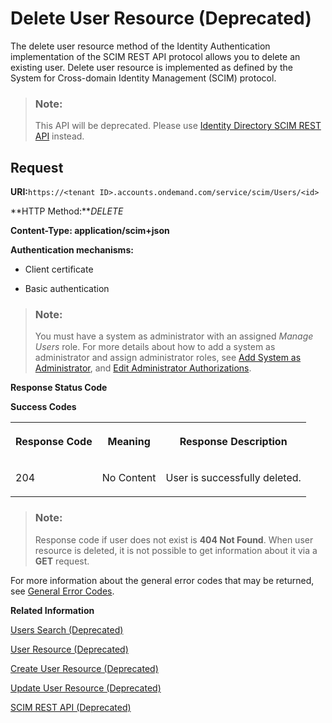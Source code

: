 <!-- loio436015d66dad4c129a87604eda2f7134 -->

# Delete User Resource \(Deprecated\)

The delete user resource method of the Identity Authentication implementation of the SCIM REST API protocol allows you to delete an existing user. Delete user resource is implemented as defined by the System for Cross-domain Identity Management \(SCIM\) protocol.



> ### Note:  
> This API will be deprecated. Please use [Identity Directory SCIM REST API](https://api.sap.com/api/IdDS_SCIM/overview) instead.





## Request

**URI:**`https://<tenant ID>.accounts.ondemand.com/service/scim/Users/<id>`

**HTTP Method:***DELETE*

**Content-Type: application/scim+json**

**Authentication mechanisms:**

-   Client certificate

-   Basic authentication


> ### Note:  
> You must have a system as administrator with an assigned *Manage Users* role. For more details about how to add a system as administrator and assign administrator roles, see [Add System as Administrator](../Operation-Guide/add-administrators-bbbdbdd.md#loiocefb742a36754b18bbe5c3503ac6d87c), and [Edit Administrator Authorizations](../Operation-Guide/edit-administrator-authorizations-86ee374.md).

**Response Status Code**

**Success Codes**


<table>
<tr>
<th valign="top">

Response Code



</th>
<th valign="top">

Meaning



</th>
<th valign="top">

Response Description



</th>
</tr>
<tr>
<td valign="top">

204



</td>
<td valign="top">

No Content



</td>
<td valign="top">

User is successfully deleted.



</td>
</tr>
</table>

> ### Note:  
> Response code if user does not exist is **404 Not Found**. When user resource is deleted, it is not possible to get information about it via a **GET** request.

For more information about the general error codes that may be returned, see [General Error Codes](general-error-codes-182352d.md).

**Related Information**  


[Users Search \(Deprecated\)](users-search-deprecated-3af7dfa.md "The user search method of the Identity Authentication implementation of the SCIM REST API protocol allows you to perform a request for user search. User search is implemented as defined by the System for Cross-domain Identity Management (SCIM) protocol for querying and filtering resources.")

[User Resource \(Deprecated\)](user-resource-deprecated-7ae17a6.md "The user resource method of the Identity Authentication implementation of the SCIM REST API protocol provides information on a known user.")

[Create User Resource \(Deprecated\)](create-user-resource-deprecated-cea8778.md "The create user resource method of the Identity Authentication implementation of the SCIM REST API protocol provides information on the creation of a user.")

[Update User Resource \(Deprecated\)](update-user-resource-deprecated-9e36479.md "The update user method of the implementation of the SCIM REST API protocol provides information on the update of a known user. The method does not create a new user.")

[SCIM REST API \(Deprecated\)](scim-rest-api-deprecated-2f21568.md "This section contains information about the Identity Authentication implementation of the System for Cross-domain Identity Management (SCIM) REST API protocol.")

